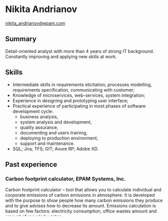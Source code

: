 # Nikita Andrianov  
nikita_andrianov@epam.com  

## Summary
Detail-oriented analyst with more than 4 years of strong IT background. Constantly improving and applying new skills at work.

## Skills
* Intermediate skills in requirements elicitation, processes modelling, requirements specification, communicating with customer;
* Knowledge of microservices, web-services, system integration;
* Experience in designing and prototyping user interface;
* Practical experience of participating in most phases of software development cycle:  
  * business analysis,
  * system analysis and development,
  * quality assurance,
  * documenting and users training,
  * deploying to production environment,
  * support and maintenance.
* SQL; Jira; TFS; GIT; Axure RP; Adobe XD.

## Past experience

### Carbon footprint calculator, EPAM Systems, Inc.
Carbon footprint calculator – tool that allows you to calculate individual and corporate emissions of carbon emissions in atmosphere. It is developed with the purpose to show people how many carbon emissions they produce and to give advises how to decrease its amount. Emissions calculation is based on few factors: electricity consumption, office wastes amount and amount of recycled wastes.

**Participation**
* Researched ecological topic;
* Did a competitor analysis;
* Proposed improvements for the product;
* Developed and documented requirements for new features;
* Worked closely with design, development and QA teams to ensure new feature is properly implemented.

### MAP 2.0, Major
Web-based Information System integrated with 3 ERP systems to:
* Provide customers with an up to date information regarding transport order status, shipment tracking, etc.;
* Provide a tool for ordering shipment;
* Assist Quality department in gathering customer's feedback.

**Participation**
* Conducted interviews with business representatives;
* Analyzed and documented business processes;
* Developed software and system requirements specification;
* Provided technical documentation and instructions for end-users.

## English skills
**Speaking: B2+**  
**Writing: B2**
